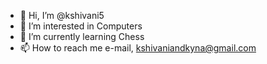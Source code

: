 - 👋 Hi, I’m @kshivani5
- 👀 I’m interested in Computers
- 🌱 I’m currently learning Chess
- 📫 How to reach me e-mail, kshivaniandkyna@gmail.com

<!---
kshivani5/kshivani5 is a ✨ special ✨ repository because its `README.md` (this file) appears on your GitHub profile.
You can click the Preview link to take a look at your changes.
--->
